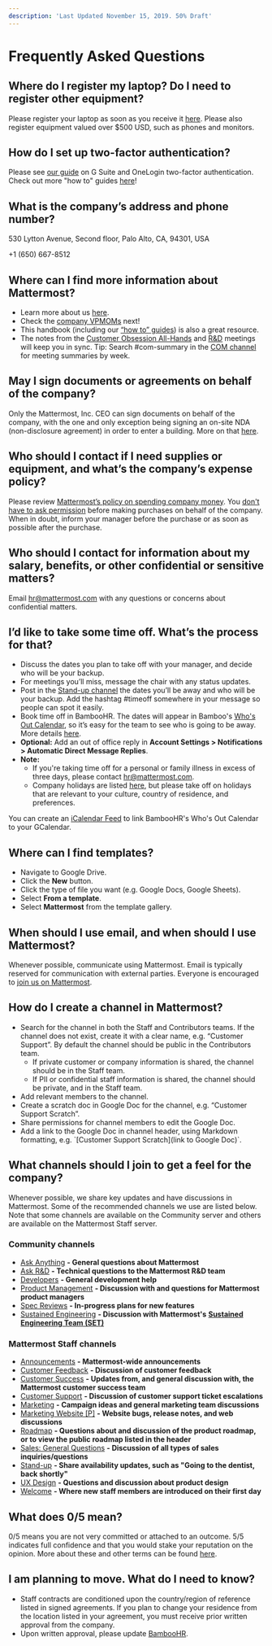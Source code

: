 ```yaml
---
description: 'Last Updated November 15, 2019. 50% Draft'
---
```


# Frequently Asked Questions

## Where do I register my laptop? Do I need to register other equipment?

Please register your laptop as soon as you receive it [here](https://forms.gle/yBkZo36hzzo8dsbKA). Please also register equipment valued over $500 USD, such as phones and monitors.

## How do I set up two-factor authentication?

Please see [our guide](https://handbook.mattermost.com/company/how-to-guides-for-staff/how-to-change-mobile-device) on G Suite and OneLogin two-factor authentication. Check out more "how to" guides [here](https://handbook.mattermost.com/company/how-to-guides-for-staff)!

## What is the company’s address and phone number?

530 Lytton Avenue, Second floor, Palo Alto, CA, 94301, USA

+1 \(650\) 667-8512

## Where can I find more information about Mattermost?

* Learn more about us [here](https://mattermost.com/about-us/).
* Check the [company VPMOMs](https://docs.google.com/document/d/1rDwcsaqQuLLDqSktV4ndlhBDCEO8JHls1sOGVKCpS4U/edit) next!
* This handbook \(including our [“how to” guides](https://handbook.mattermost.com/company/how-to-guides-for-staff)\) is also a great resource.
* The notes from the [Customer Obsession All-Hands](https://docs.google.com/document/d/16F86k0I_ipjhHofm5pP6yA_dWTNvmA4ZBr_z53_087Q/edit?usp=sharing) and [R&D](https://docs.google.com/document/d/1A0D96O4t4GS33-yaHvLQBdtgIScmwzVo15c2vSFeYis/edit#heading=h.3glcs57w4p51) meetings will keep you in sync. Tip: Search \#com-summary in the [COM channel](https://community.mattermost.com/private-core/channels/cust-obs-meeting) for meeting summaries by week.

## May I sign documents or agreements on behalf of the company?

Only the Mattermost, Inc. CEO can sign documents on behalf of the company, with the one and only exception being signing an on-site NDA \(non-disclosure agreement\) in order to enter a building. More on that [here](https://handbook.mattermost.com/contributors/onboarding/things-everyone-must-know).

## Who should I contact if I need supplies or equipment, and what’s the company’s expense policy?

Please review [Mattermost’s policy on spending company money](https://handbook.mattermost.com/company/how-to-guides-for-staff/how-to-spend-company-money). You [don't have to ask permission](https://m.signalvnoise.com/you-dont-have-my-permission/) before making purchases on behalf of the company. When in doubt, inform your manager before the purchase or as soon as possible after the purchase.

## Who should I contact for information about my salary, benefits, or other confidential or sensitive matters?

Email [hr@mattermost.com](mailto:hr@mattermost.com) with any questions or concerns about confidential matters.

## I’d like to take some time off. What’s the process for that?

* Discuss the dates you plan to take off with your manager, and decide who will be your backup.
* For meetings you’ll miss, message the chair with any status updates.
* Post in the [Stand-up channel](https://community-daily.mattermost.com/private-core/channels/stand-up) the dates you’ll be away and who will be your backup. Add the hashtag \#timeoff somewhere in your message so people can spot it easily.
* Book time off in BambooHR. The dates will appear in Bamboo's [Who's Out Calendar](https://mattermost.bamboohr.com/calendar#), so it’s easy for the team to see who is going to be away. More details [here](https://handbook.mattermost.com/operations/workplace/people/working-at-mattermost/paid-time-off). 
* **Optional:** Add an out of office reply in **Account Settings &gt; Notifications &gt; Automatic Direct Message Replies**.
* **Note:** 
  * If you're taking time off for a personal or family illness in excess of three days, please contact [hr@mattermost.com](mailto:hr@mattermost.com). 
  * Company holidays are listed [here](https://docs.mattermost.com/process/working-at-mattermost.html?#holidays), but please take off on holidays that are relevant to your culture, country of residence, and preferences.

You can create an [iCalendar Feed](https://help.bamboohr.com/hc/en-us/articles/229310127-Create-an-iCalendar-Feed) to link BambooHR's Who's Out Calendar to your GCalendar.

## Where can I find templates?

* Navigate to Google Drive.
* Click the **New** button.
* Click the type of file you want \(e.g. Google Docs, Google Sheets\).
* Select **From a template**.
* Select **Mattermost** from the template gallery.

## When should I use email, and when should I use Mattermost?

Whenever possible, communicate using Mattermost. Email is typically reserved for communication with external parties. Everyone is encouraged to [join us on Mattermost](https://community.mattermost.com/signup_user_complete/?id=f1924a8db44ff3bb41c96424cdc20676).

## How do I create a channel in Mattermost?

* Search for the channel in both the Staff and Contributors teams. If the channel does not exist, create it with a clear name, e.g. “Customer Support”. By default the channel should be public in the Contributors team.
  * If private customer or company information is shared, the channel should be in the Staff team.
  * If PII or confidential staff information is shared, the channel should be private, and in the Staff team.
* Add relevant members to the channel.
* Create a scratch doc in Google Doc for the channel, e.g. “Customer Support Scratch”.
* Share permissions for channel members to edit the Google Doc.
* Add a link to the Google Doc in channel header, using Markdown formatting, e.g. \`\[Customer Support Scratch\]\(link to Google Doc\)\`.

## What channels should I join to get a feel for the company?

Whenever possible, we share key updates and have discussions in Mattermost. Some of the recommended channels we use are listed below. Note that some channels are available on the Community server and others are available on the Mattermost Staff server.

### Community channels

* [Ask Anything](https://community.mattermost.com/core/channels/ask-anything) **- General questions about Mattermost**
* [Ask R&D](https://community.mattermost.com/core/channels/ask-r-and-d) **- Technical questions to the Mattermost R&D team**
* [Developers](https://community.mattermost.com/core/channels/developers) **- General development help**
* [Product Management](https://community.mattermost.com/core/channels/product-management) **- Discussion with and questions for Mattermost product managers**
* [Spec Reviews](https://community.mattermost.com/core/channels/spec-reviews) **- In-progress plans for new features**
* [Sustained Engineering](https://community.mattermost.com/core/channels/sustained-engineering) **- Discussion with Mattermost's** [**Sustained Engineering Team \(SET\)**](https://developers.mattermost.com/internal/sustained-engineering)

### Mattermost Staff channels

* [Announcements](https://community.mattermost.com/private-core/channels/announcements) **- Mattermost-wide announcements**
* [Customer Feedback](https://community.mattermost.com/private-core/channels/customer-feedback) **- Discussion of customer feedback**
* [Customer Success](https://community.mattermost.com/private-core/channels/customer-success) **- Updates from, and general discussion with, the Mattermost customer success team**
* [Customer Support](https://community.mattermost.com/private-core/channels/community) **- Discussion of customer support ticket escalations**
* [Marketing](https://community.mattermost.com/private-core/channels/marketing) **- Campaign ideas and general marketing team discussions**
* [Marketing Website \[P\]](https://community.mattermost.com/private-core/channels/marketing-website-priv) **- Website bugs, release notes, and web discussions**
* [Roadmap](https://community.mattermost.com/private-core/channels/roadmap) **- Questions about and discussion of the product roadmap, or to view the public roadmap listed in the header**
* [Sales: General Questions](https://community.mattermost.com/private-core/channels/sales-general-questions) **- Discussion of all types of sales inquiries/questions**
* [Stand-up](https://community-daily.mattermost.com/private-core/channels/stand-up) **- Share availability updates, such as "Going to the dentist, back shortly"**
* [UX Design](https://community.mattermost.com/core/channels/ux-design) **- Questions and discussion about product design**
* [Welcome](https://community.mattermost.com/private-core/channels/welcome) **- Where new staff members are introduced on their first day**

## What does 0/5 mean?

0/5 means you are not very committed or attached to an outcome. 5/5 indicates full confidence and that you would stake your reputation on the opinion. More about these and other terms can be found [here](https://docs.mattermost.com/process/training.html#terminology).

## I am planning to move. What do I need to know?

* Staff contracts are conditioned upon the country/region of reference listed in signed agreements. If you plan to change your residence from the location listed in your agreement, you must receive prior written approval from the company.
* Upon written approval, please update [BambooHR](https://mattermost.bamboohr.com/home/).

